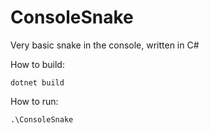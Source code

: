 # ConsoleSnake
Very basic snake in the console, written in C#

How to build:
```
dotnet build
```

How to run:
```
.\ConsoleSnake
```
